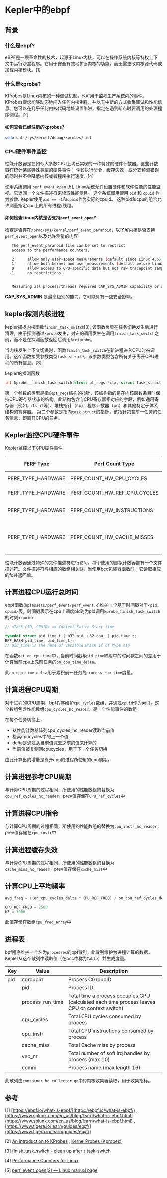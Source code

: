 # Kepler中的ebpf

## 背景

### 什么是ebpf?

eBPF是一项革命性的技术，起源于Linux内核，可以在操作系统内核等特权上下文中运行沙盒程序。它用于安全有效地扩展内核的功能，而无需更改内核源代码或加载内核模块。[1]

### 什么是kprobe?

KProbes是Linux内核的一种调试机制，也可用于监视生产系统内的事件。KProbes使您能够动态地闯入任何内核例程，并以无中断的方式收集调试和性能信息。您可以在几乎任何内核代码地址设置陷阱，指定在遇到断点时要调用的处理程序例程。[2]

#### 如何查看已经注册的kprobes?

```bash
sudo cat /sys/kernel/debug/kprobes/list
```

### CPU硬件事件监控

性能计数器是在如今大多数CPU上均已实现的一种特殊的硬件计数器。这些计数器在统计某些特殊类型的硬件事件： 例如执行命令，缓存失效，或分支预测错误的同时并不会降低内核或者程序执行速度。[4]

使用系统调用 `perf_event_open` [5], Linux系统允许设置硬件和软件性能的性能监视。它返回一个文件描述符来读取性能信息。
这个系统调用使用 `pid` 和 `cpuid` 作为参数. Kepler使用`pid == -1`和`cpuid`作为实际的cpuid。
这种pid和cpu的组合允许测量指定cpu上的所有进程/线程。

#### 如何检查Linux内核是否支持`perf_event_open`?

检查是否存在`/proc/sys/kernel/perf_event_paranoid`，以了解内核是否支持`perf_event_open`以及允许测量的内容

```bash
   The perf_event_paranoid file can be set to restrict
   access to the performance counters.

   2      allow only user-space measurements (default since Linux 4.6).
   1      allow both kernel and user measurements (default before Linux 4.6).
   0      allow access to CPU-specific data but not raw tracepoint samples.
  -1      no restrictions.


   Measuring all process/threads required CAP_SYS_ADMIN capability or a value less than 1 in above file
```

**CAP_SYS_ADMIN** 是最高级别的能力，它可能具有一些安全影响。

## kepler探测内核进程
kepler捕捉内核函数`finish_task_switch`[3], 该函数负责在任务切换发生后进行清理。由于探测通过`kprobe`发生，对它的调用发生在调用`finish_task_switch`之前，而不是在探测函数返回后调用`kretprobe`。

当内核发生上下文切换时，函数`finish_task_switch`在新进程进入CPU时被调用。这个函数接受参数类型`task_struct*`，该参数类型包含所有关于离开CPU进程的所有信息。[3]

kepler的探测函数

```c
int kprobe__finish_task_switch(struct pt_regs *ctx, struct task_struct *prev)
```

第一个参数的类型是指向`pt_regs`结构的指针，该结构指的是在内核函数条目时保持CPU寄存器状态的结构。此结构包含与CPU寄存器相对应的字段，例如通用寄存器（例如，r0、r1等）、堆栈指针（sp）、程序计数器（pc）和其他特定于体系结构的寄存器。
第二个参数是指向`task_struct`的指针，该指针包含前一任务的任务信息，即离开CPU的任务。

## Kepler监控CPU硬件事件

Kepler监控以下CPU硬件事件

| PERF Type          | Perf Count Type              | Description                                                                                                                                                                               | Array name <br>(in bpf program) |
|--------------------|------------------------------|-------------------------------------------------------------------------------------------------------------------------------------------------------------------------------------------|---------------------------------|
| PERF_TYPE_HARDWARE | PERF_COUNT_HW_CPU_CYCLES     | Total CPU cycles; can get affected by CPU frequency scaling                                                                                                                               | cpu_cycles_hc_reader            |
| PERF_TYPE_HARDWARE | PERF_COUNT_HW_REF_CPU_CYCLES | Total CPU cycles; not affected by CPU frequency scaling                                                                                                                                   | cpu_ref_cycles_hc_reader        |
| PERF_TYPE_HARDWARE | PERF_COUNT_HW_INSTRUCTIONS   | Retired instructions.  Be careful, these can be affected by various issues, most notably hardware interrupt counts.                                                                       | cpu_instr_hc_reader             |
| PERF_TYPE_HARDWARE | PERF_COUNT_HW_CACHE_MISSES   | Cache misses. Usually this indicates Last Level Cache misses; this is intended to be used in conjunction with the PERF_COUNT_HW_CACHE_REFERENCES event to calculate cache miss rates. | cache_miss_hc_reader            |

性能计数器通过特殊的文件描述符进行访问。每个使用的虚拟计数器都有一个文件描述符。文件描述符与相应的数组相关联。当使用bcc包装器函数时，它读取相应的fd并返回值。

## 计算进程CPU运行总时间

ebpf函数(`bpfassets/perf_event/perf_event.c`)维护一个基于时间戳对于`<pid, cpuid>`表。时间戳表示在cpu上调度pid时为pid调用`kprobe_finish_task_switch`的时刻`<cpuid>`

```c
// <Task PID, CPUID> => Context Switch Start time

typedef struct pid_time_t { u32 pid; u32 cpu; } pid_time_t;
BPF_HASH(pid_time, pid_time_t);
// pid_time is the name of variable which if of type map
```
在函数`get_on_cpu_time`中，当前时间戳与`pid_time`映射中的时间戳之间的差用于计算当前cpu上先前任务的`on_cpu_time_delta`。

此`on_cpu_time_delta`用于累积前一任务的`process_run_time`度量。

## 计算进程CPU周期

对于进程的CPU周期，bpf程序维护`cpu_cycles`数组，并通过`cpuid`作为索引。这个数组包含性能数组`cpu_cycles_hc_reader`，是一个性能事件的数组。

在每个任务切换上，
- 从性能计数器阵列cpu_cycles_hc_reader读取当前值
- 检索cpucycles中的上一个值
- delta是通过从当前值减去之前的值来计算的
- 当前值被复制回cpucycles，用于下一个任务切换

由此计算出的增量是离开cpu的进程所使用的cpu周期。

## 计算进程参考CPU周期

与计算CPU周期的过程相同，所使用的性能数组的替换为`cpu_ref_cycles_hc_reader`，prev值存储在`CPU_ref_cycles`中

## 计算进程CPU指令

与计算CPU周期的过程相同，所使用的性能数组的替换为`cpu_instr_hc_reader`，prev值存储在`cpu_instr`中

## 计算进程缓存失效

与计算CPU周期的过程相同，所使用的性能数组的替换为`cache_miss_hc_reader`，prev值存储在`cache_miss`中

## 计算CPU上平均频率

```c
avg_freq = ((on_cpu_cycles_delta * CPU_REF_FREQ) / on_cpu_ref_cycles_delta) * HZ;

CPU_REF_FREQ = 2500
HZ = 1000
```

此值存储在数组`cpu_freq_array`中

## 进程表

bpf程序维护一个名为`processes`的bpf散列。此散列维护为进程计算的数据。Kepler从这个散列中读取值（在bcc中称为`Table`）并生成度量。

| Key | Value            |Description                                                                                               |
|-----|------------------|-----------------------------------------------------------------------------------------------|
| pid | cgroupid         | Process CGroupID                                                                              |
|     | pid              | Process ID                                                                                    |
|     | process_run_time | Total time a process occupies CPU (calculated each time process leaves CPU on context switch) |
|     | cpu_cycles       | Total CPU cycles consumed by process                                                          |
|     | cpu_instr        | Total CPU instructions consumed by process                                                    |
|     | cache_miss       | Total Cache miss by process                                                                   |
|     | vec_nr           | Total number of soft irq handles by process (max 10)                                          |
|     | comm             | Process name (max length 16)                                                                  |

此散列由`container_hc_collector.go`中的内核收集器读取，用于收集指标。

## 参考

 [1] [https://ebpf.io/what-is-ebpf/](https://ebpf.io/what-is-ebpf/) , [https://www.splunk.com/en_us/blog/learn/what-is-ebpf.html](https://www.splunk.com/en_us/blog/learn/what-is-ebpf.html) , [https://www.tigera.io/learn/guides/ebpf/](https://www.tigera.io/learn/guides/ebpf/)

 [2] [An introduction to KProbes](https://lwn.net/Articles/132196/) , [Kernel Probes (Kprobes)](https://docs.kernel.org/trace/kprobes.html)

 [3] [finish_task_switch - clean up after a task-switch](https://elixir.bootlin.com/linux/v6.4-rc7/source/kernel/sched/core.c#L5157)

 [4] [Performance Counters for Linux](https://elixir.bootlin.com/linux/latest/source/tools/perf/design.txt)

 [5] [perf_event_open(2) — Linux manual page](https://www.man7.org/linux/man-pages/man2/perf_event_open.2.html)
